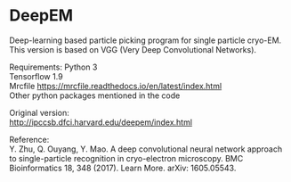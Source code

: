 # DeepEM
Deep-learning based particle picking program for single particle cryo-EM.  
This version is based on VGG (Very Deep Convolutional Networks).

Requirements:
Python 3  
Tensorflow 1.9  
Mrcfile https://mrcfile.readthedocs.io/en/latest/index.html  
Other python packages mentioned in the code

Original version:  
http://ipccsb.dfci.harvard.edu/deepem/index.html

Reference:  
Y. Zhu, Q. Ouyang, Y. Mao. A deep convolutional neural network approach to single-particle recognition in cryo-electron microscopy. BMC Bioinformatics 18, 348 (2017). Learn More. arXiv: 1605.05543.

